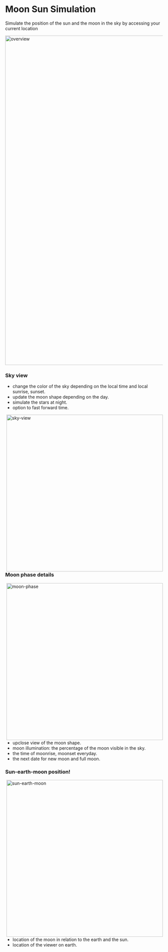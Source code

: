 # Moon Sun Simulation
Simulate the position of the sun and the moon in the sky by accessing your current location

<img width="1050" alt="overview" src="https://user-images.githubusercontent.com/77321721/113990516-bb8e5a00-987b-11eb-854a-e9744148f1ef.png">

### Sky view

- change the color of the sky depending on the local time and local sunrise, sunset.
- update the moon shape depending on the day.
- simulate the stars at night.
- option to fast forward time.




<img width="500" align="right" alt="sky-view" src="https://user-images.githubusercontent.com/77321721/113996633-8d137d80-9881-11eb-963c-416197555825.gif">

### Moon phase details
<img width="500" align="right" alt="moon-phase" src="https://user-images.githubusercontent.com/77321721/113996727-a3b9d480-9881-11eb-86be-6e969b67facb.gif">

- upclose view of the moon shape.
- moon illumination: the percentage of the moon visible in the sky.
- the time of moonrise, moonset everyday.
- the next date for new moon and full moon.

### Sun-earth-moon position!
<img width="500" align="right" alt="sun-earth-moon" src="https://user-images.githubusercontent.com/77321721/113997241-25a9fd80-9882-11eb-9e22-28cdd83a94c3.gif">

- location of the moon in relation to the earth and the sun.
- location of the viewer on earth.
